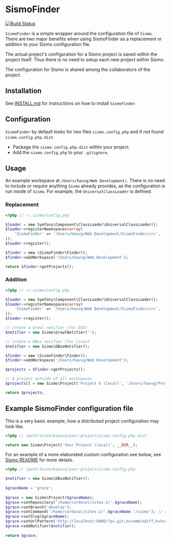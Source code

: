 # SismoFinder

[![Build Status](https://secure.travis-ci.org/havvg/SismoFinder.png)](http://travis-ci.org/havvg/SismoFinder)

``SismoFinder`` is a simple wrapper around the configuration file of ``Sismo``.
There are two major benefits when using SismoFinder as a replacement or addition to your Sismo configuration file.

The actual project's configuration for a Sismo project is saved within the project itself.
Thus there is no need to setup each new project within Sismo.

The configuration for Sismo is shared among the collaborators of the project.

## Installation

See [INSTALL.md](INSTALL.md) for instructions on how to install `SismoFinder`.

## Configuration

`SismoFinder` by default looks for two files `sismo.config.php` and if not found `sismo.config.php.dist`.

* Package the `sismo.config.php.dist` within your project.
* Add the `sismo.config.php` to your `.gitignore`.

## Usage

An example workspace at `/Users/havvg/Web Development/`.
There is no need to include or require anything `Sismo` already provides, as the configuration is run inside of `Sismo`.
For example, the `UniversalClassLoader` is defined.

### Replacement

```php
<?php // ~/.sismo/config.php

$loader = new Symfony\Component\ClassLoader\UniversalClassLoader();
$loader->registerNamespaces(array(
    'SismoFinder' => '/Users/havvg/Web Development/SismoFinder/src',
));
$loader->register();

$finder = new \SismoFinder\Finder();
$finder->addWorkspace('/Users/havvg/Web Development');

return $finder->getProjects();
```

### Addition

```php
<?php // ~/.sismo/config.php

$loader = new Symfony\Component\ClassLoader\UniversalClassLoader();
$loader->registerNamespaces(array(
    'SismoFinder' => '/Users/havvg/Web Development/SismoFinder/src',
));
$loader->register();

// create a Growl notifier (for OSX)
$notifier = new Sismo\GrowlNotifier('');

// create a DBus notifier (for Linux)
$notifier = new Sismo\DBusNotifier();

$finder = new \SismoFinder\Finder();
$finder->addWorkspace('/Users/havvg/Web Development');

$projects = $finder->getProjects();

// A project outside of all workspaces
$projects[] = new Sismo\Project('Project D (local)', '/Users/havvg/Project D/', $notifier);

return $projects;
```

## Example SismoFinder configuration file

This is a very basic example, how a distributed project configuration may look like.

```php
<?php // /path/to/workspace/your-project/sismo.config.php.dist

return new Sismo\Project('Your Project (local)', __DIR__);
```

For an example of a more elaborated custom configuration see below,
see [Sismo README](https://github.com/fabpot/Sismo/blob/master/README.rst) for more details.

```php
<?php // /path/to/workspace/your-project/sismo.config.php

$notifier = new Sismo\DBusNotifier();
 
$graceName = 'grace';
 
$grace = new Sismo\Project($graceName);
$grace->setRepository('/home/cordoval/sites-2/'.$graceName);
$grace->setBranch('develop');
$grace->setCommand('/home/cordoval/sites-2/'.$graceName.'/sismo'); // custom command script
$grace->setSlug($graceName);
$grace->setUrlPattern('http://localhost:8000/?p=.git;a=commitdiff;h=%commit%'); // for git instaweb
$grace->addNotifier($notifier);
 
return $grace;
```
